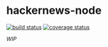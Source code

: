 # hackernews-node

[![build status](https://img.shields.io/travis/tanem/hackernews-node/master.svg?style=flat-square)](https://travis-ci.com/tanem/hackernews-node)
[![coverage status](https://img.shields.io/codecov/c/github/tanem/hackernews-node.svg?style=flat-square)](https://codecov.io/gh/tanem/hackernews-node)

_WIP_
